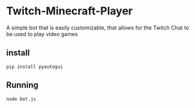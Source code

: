 # Twitch-Minecraft-Player
A simple bot that is easily customizable, that allows for the Twitch Chat to be used to play video games 
## install
```
pip install pyautogui 
```
## Running
```
node bot.js
```
